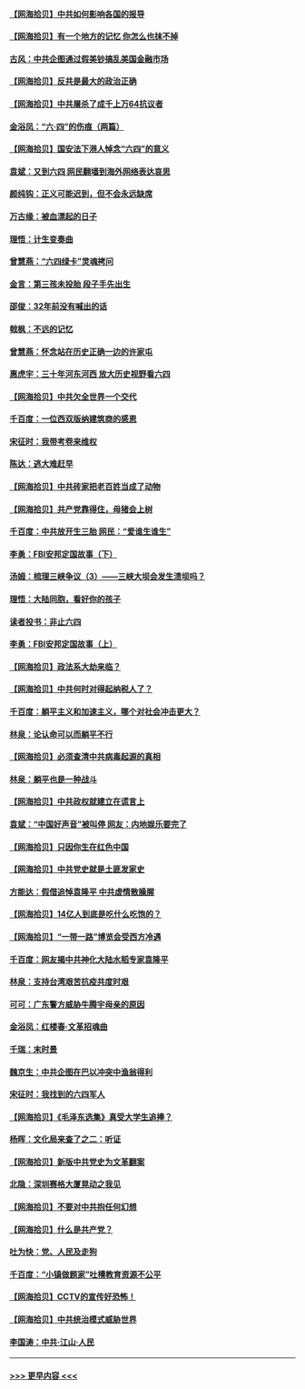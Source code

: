 #### [【网海拾贝】中共如何影响各国的报导](../pages/nsc993/n13012599.md?t=06111851) 
#### [【网海拾贝】有一个地方的记忆 你怎么也抹不掉](../pages/nsc993/n13009802.md?t=06111851) 
#### [古风：中共企图通过假美钞搞乱美国金融市场](../pages/nsc993/n13009626.md?t=06111851) 
#### [【网海拾贝】反共是最大的政治正确](../pages/nsc993/n13007051.md?t=06111851) 
#### [【网海拾贝】中共屠杀了成千上万64抗议者](../pages/nsc993/n13002713.md?t=06111851) 
#### [金浴凤：“六·四”的伤痕（两篇）](../pages/nsc993/n13001719.md?t=06111851) 
#### [【网海拾贝】国安法下港人悼念“六四”的意义](../pages/nsc993/n13001039.md?t=06111851) 
#### [袁斌：又到六四 网民翻墙到海外网络表达哀思](../pages/nsc993/n13000995.md?t=06111851) 
#### [颜纯钩：正义可能迟到，但不会永远缺席](../pages/nsc993/n13000920.md?t=06111851) 
#### [万古缘：被血漂起的日子](../pages/nsc993/n13000914.md?t=06111851) 
#### [理悟：计生变奏曲](../pages/nsc993/n13000414.md?t=06111851) 
#### [曾慧燕：“六四绿卡”灵魂拷问](../pages/nsc993/n13000277.md?t=06111851) 
#### [金言：第三孩未投胎 段子手先出生](../pages/nsc993/n13000215.md?t=06111851) 
#### [邵俊：32年前没有喊出的话](../pages/nsc993/n13000181.md?t=06111851) 
#### [戟枫：不远的记忆](../pages/nsc993/n13000121.md?t=06111851) 
#### [曾慧燕：怀念站在历史正确一边的许家屯](../pages/nsc993/n13000073.md?t=06111851) 
#### [惠虎宇：三十年河东河西 放大历史视野看六四](../pages/nsc993/n13000018.md?t=06111851) 
#### [【网海拾贝】中共欠全世界一个交代](../pages/nsc993/n12998706.md?t=06111851) 
#### [千百度：一位西双版纳建筑商的感恩](../pages/nsc993/n12998487.md?t=06111851) 
#### [宋征时：我带考卷来维权](../pages/nsc993/n12994088.md?t=06111851) 
#### [陈达：逃大难赶早](../pages/nsc993/n12993569.md?t=06111851) 
#### [【网海拾贝】中共砖家把老百姓当成了动物](../pages/nsc993/n12993483.md?t=06111851) 
#### [【网海拾贝】共产党靠得住，母猪会上树](../pages/nsc993/n12990730.md?t=06111851) 
#### [千百度：中共放开生三胎 网民：“爱谁生谁生”](../pages/nsc993/n12990644.md?t=06111851) 
#### [李勇：FBI安邦定国故事（下）](../pages/nsc993/n12987854.md?t=06111851) 
#### [汤姆：梳理三峡争议（3）——三峡大坝会发生溃坝吗？](../pages/nsc993/n12989806.md?t=06111851) 
#### [理悟：大陆同胞，看好你的孩子](../pages/nsc993/n12989778.md?t=06111851) 
#### [读者投书：非止六四](../pages/nsc993/n12989673.md?t=06111851) 
#### [李勇：FBI安邦定国故事（上）](../pages/nsc993/n12987749.md?t=06111851) 
#### [【网海拾贝】政法系大劫来临？](../pages/nsc993/n12987596.md?t=06111851) 
#### [【网海拾贝】中共何时对得起纳税人了？](../pages/nsc993/n12985578.md?t=06111851) 
#### [千百度：躺平主义和加速主义，哪个对社会冲击更大？](../pages/nsc993/n12985512.md?t=06111851) 
#### [林泉：论认命可以而躺平不行](../pages/nsc993/n12985505.md?t=06111851) 
#### [【网海拾贝】必须查清中共病毒起源的真相](../pages/nsc993/n12984276.md?t=06111851) 
#### [林泉：躺平也是一种战斗](../pages/nsc993/n12984194.md?t=06111851) 
#### [【网海拾贝】中共政权就建立在谎言上](../pages/nsc993/n12981880.md?t=06111851) 
#### [袁斌：“中国好声音”被叫停 网友：内地娱乐要完了](../pages/nsc993/n12981826.md?t=06111851) 
#### [【网海拾贝】只因你生在红色中国](../pages/nsc993/n12979096.md?t=06111851) 
#### [【网海拾贝】中共党史就是土匪发家史](../pages/nsc993/n12976478.md?t=06111851) 
#### [方能达：假借追悼袁隆平 中共虚情散臊腥](../pages/nsc993/n12976396.md?t=06111851) 
#### [【网海拾贝】14亿人到底是吃什么吃饱的？](../pages/nsc993/n12974125.md?t=06111851) 
#### [【网海拾贝】“一带一路”博览会受西方冷遇](../pages/nsc993/n12971787.md?t=06111851) 
#### [千百度：网友揭中共神化大陆水稻专家袁隆平](../pages/nsc993/n12971733.md?t=06111851) 
#### [林泉：支持台湾艰苦抗疫共度时艰](../pages/nsc993/n12971350.md?t=06111851) 
#### [可可：广东警方威胁牛腾宇母亲的原因](../pages/nsc993/n12971100.md?t=06111851) 
#### [金浴凤：红楼春·文革招魂曲](../pages/nsc993/n12970354.md?t=06111851) 
#### [千瑞：末时景](../pages/nsc993/n12970337.md?t=06111851) 
#### [魏京生：中共企图在巴以冲突中渔翁得利](../pages/nsc993/n12970286.md?t=06111851) 
#### [宋征时：我找到的六四军人](../pages/nsc993/n12970213.md?t=06111851) 
#### [【网海拾贝】《毛泽东选集》真受大学生追捧？](../pages/nsc993/n12968779.md?t=06111851) 
#### [杨晖：文化局来查了之二：听证](../pages/nsc993/n12966528.md?t=06111851) 
#### [【网海拾贝】新版中共党史为文革翻案](../pages/nsc993/n12967526.md?t=06111851) 
#### [北隐：深圳赛格大厦晃动之我见](../pages/nsc993/n12967393.md?t=06111851) 
#### [【网海拾贝】不要对中共抱任何幻想](../pages/nsc993/n12965222.md?t=06111851) 
#### [【网海拾贝】什么是共产党？](../pages/nsc993/n12962781.md?t=06111851) 
#### [吐为快：党、人民及走狗](../pages/nsc993/n12962747.md?t=06111851) 
#### [千百度：“小镇做题家”吐槽教育资源不公平](../pages/nsc993/n12962705.md?t=06111851) 
#### [【网海拾贝】CCTV的宣传好恐怖！](../pages/nsc993/n12959984.md?t=06111851) 
#### [【网海拾贝】中共统治模式威胁世界](../pages/nsc993/n12957622.md?t=06111851) 
#### [李国涛：中共‧江山‧人民](../pages/nsc993/n12957502.md?t=06111851) 

----
#### [ >>> 更早内容 <<< ](../indexes/nsc993-earlier.md)
